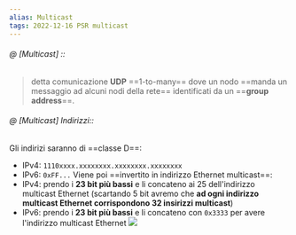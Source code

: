 ```yaml
---
alias: Multicast
tags: 2022-12-16 PSR multicast
---
```


###### @ [Multicast] ::
> detta comunicazione **UDP** ==1-to-many== dove un nodo ==manda un messaggio ad alcuni nodi della rete== identificati da un ==**group address**==.
<!--ID: 1672771105204-->




###### @ [Multicast] Indirizzi::
Gli indirizi saranno di ==classe D==:
- IPv4: `1110xxxx.xxxxxxxx.xxxxxxxx.xxxxxxxx`
- IPv6: `0xFF...`
Viene poi ==invertito in indirizzo Ethernet multicast==:
- IPv4: prendo i **23 bit più bassi** e li concateno ai 25 dell'indirizzo multicast Ethernet (scartando 5 bit avremo che **ad ogni indirizzo multicast Ethernet corrispondono 32 insirizzi multicast**)
- IPv6: prendo i **23 bit più bassi** e li concateno con `0x3333` per avere l'indirizzo multicast Ethernet
![](Uni/PSR/img/multicastip.jpeg)
<!--ID: 1672771105208-->
